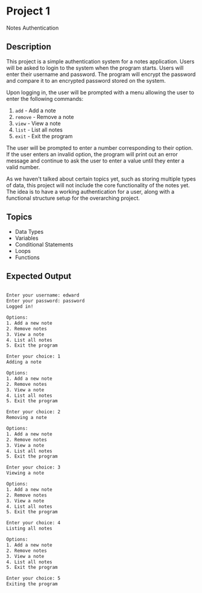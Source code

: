 # Project 1

Notes Authentication

## Description

This project is a simple authentication system for a notes application. Users will be asked to login to the system when the program starts. Users will enter their username and password. The program will encrypt the password and compare it to an encrypted password stored on the system.

Upon logging in, the user will be prompted with a menu allowing the user to enter the following commands:

1. `add` - Add a note
2. `remove` - Remove a note
3. `view` - View a note
4. `list` - List all notes
5. `exit` - Exit the program

The user will be prompted to enter a number corresponding to their option. If the user enters an invalid option, the program will print out an error message and continue to ask the user to enter a value until they enter a valid number.

As we haven't talked about certain topics yet, such as storing multiple types of data, this project will not include the core functionality of the notes yet. The idea is to have a working authentication for a user, along with a functional structure setup for the overarching project.

## Topics

- Data Types
- Variables
- Conditional Statements
- Loops
- Functions

## Expected Output

```bash

Enter your username: edward
Enter your password: password
Logged in!

Options:
1. Add a new note
2. Remove notes
3. View a note
4. List all notes
5. Exit the program

Enter your choice: 1
Adding a note

Options:
1. Add a new note
2. Remove notes
3. View a note
4. List all notes
5. Exit the program

Enter your choice: 2
Removing a note

Options:
1. Add a new note
2. Remove notes
3. View a note
4. List all notes
5. Exit the program

Enter your choice: 3
Viewing a note

Options:
1. Add a new note
2. Remove notes
3. View a note
4. List all notes
5. Exit the program

Enter your choice: 4
Listing all notes

Options:
1. Add a new note
2. Remove notes
3. View a note
4. List all notes
5. Exit the program

Enter your choice: 5
Exiting the program

```

